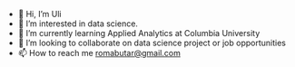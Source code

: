 - 👋 Hi, I’m Uli
- 👀 I’m interested in data science.
- 🌱 I’m currently learning Applied Analytics at Columbia University
- 💞️ I’m looking to collaborate on data science project or job opportunities
- 📫 How to reach me romabutar@gmail.com

<!---
Uly85/Uly85 is a ✨ special ✨ repository because its `README.md` (this file) appears on your GitHub profile.
You can click the Preview link to take a look at your changes.
--->

